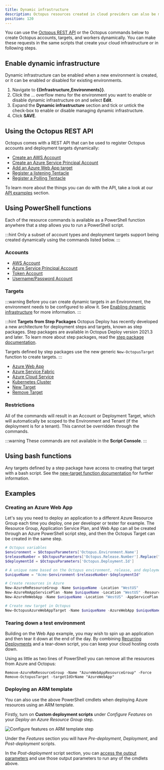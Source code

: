 ```yaml
---
title: Dynamic infrastructure
description: Octopus resources created in cloud providers can also be modeled in Octopus using service messages and scripts, which form part of dynamic infrastructure.
position: 120
---
```


You can use the [Octopus REST API](/docs/octopus-rest-api/index.md) or the Octopus commands below to create Octopus accounts, targets, and workers dynamically. You can make these requests in the same scripts that create your cloud infrastructure or in following steps.

## Enable dynamic infrastructure

Dynamic infrastructure can be enabled when a new environment is created, or it can be enabled or disabled for existing environments.

1. Navigate to **{{Infrastructure,Environments}}**.
1. Click the ... overflow menu for the environment you want to enable or disable dynamic infrastructure on and select **Edit**.
1. Expand the **Dynamic infrastructure** section and tick or untick the check-box to enable or disable managing dynamic infrastructure.
1. Click **SAVE**.

## Using the Octopus REST API

Octopus comes with a REST API that can be used to register Octopus accounts and deployment targets dynamically:

- [Create an AWS Account](/docs/octopus-rest-api/examples/accounts/create-aws-account.md)
- [Create an Azure Service Principal Account](/docs/octopus-rest-api/examples/accounts/create-azure-service-principal.md)
- [Add an Azure Web App target](/docs/octopus-rest-api/examples/deployment-targets/add-azure-web-app.md)
- [Register a listening Tentacle](/docs/octopus-rest-api/examples/deployment-targets/register-listening-tentacle.md)
- [Register a Polling Tentacle](/docs/octopus-rest-api/examples/deployment-targets/register-polling-tentacle.md)

To learn more about the things you can do with the API, take a look at our [API examples](/docs/octopus-rest-api/examples/index.md) section.

## Using PowerShell functions

Each of the resource commands is available as a PowerShell function anywhere that a step allows you to run a PowerShell script.

:::hint
Only a subset of account types and deployment targets support being created dynamically using the commands listed below.
:::

### Accounts

- [AWS Account](/docs/infrastructure/deployment-targets/dynamic-infrastructure/aws-accounts.md)
- [Azure Service Principal Account](/docs/infrastructure/deployment-targets/dynamic-infrastructure/azure-accounts.md)
- [Token Account](/docs/infrastructure/deployment-targets/dynamic-infrastructure/token-accounts.md)
- [Username/Password Account](/docs/infrastructure/deployment-targets/dynamic-infrastructure/username-password-accounts.md)

### Targets

:::warning
Before you can create dynamic targets in an Environment, the environment needs to be configured to allow it. See [Enabling dynamic infrastructure](/docs/infrastructure/deployment-targets/dynamic-infrastructure/index.md#enable-dynamic-infrastructure) for more information.
:::

:::hint
**Targets from Step Packages**
Octopus Deploy has recently developed a new architecture for deployment steps and targets, known as step packages. Step packages are available in Octopus Deploy version 2021.3 and later. To learn more about step packages, read the [step package documentation](https://github.com/octopusdeploy/step-api#overview).

Targets defined by step packages use the new generic `New-OctopusTarget` function to create targets. 
:::

- [Azure Web App](/docs/infrastructure/deployment-targets/dynamic-infrastructure/azure-web-app-target.md)
- [Azure Service Fabric](/docs/infrastructure/deployment-targets/dynamic-infrastructure/azure-service-fabric-target.md)
- [Azure Cloud Service](/docs/infrastructure/deployment-targets/dynamic-infrastructure/azure-cloud-service-target.md)
- [Kubernetes Cluster](/docs/infrastructure/deployment-targets/dynamic-infrastructure/kubernetes-target.md)
- [New Target](/docs/infrastructure/deployment-targets/dynamic-infrastructure/new-octopustarget.md)
- [Remove Target](/docs/infrastructure/deployment-targets/dynamic-infrastructure/remove-octopustarget.md)

### Restrictions

All of the commands will result in an Account or Deployment Target, which will automatically be scoped to the Environment and Tenant (if the deployment is for a tenant).
This cannot be overridden through the commands.

:::warning
These commands are not available in the **Script Console**.
:::

## Using bash functions

Any targets defined by a step package have access to creating that target with a bash script. See the [new-target function documentation](/docs/infrastructure/deployment-targets/dynamic-infrastructure/new-octopustarget.md) for further information.

## Examples

### Creating an Azure Web App

Let's say you need to deploy an application to a different Azure Resource Group each time you deploy, one per developer or tester for example. The Resource Group, Application Service Plan, and Web App can all be created through an Azure PowerShell script step, and then the Octopus Target can be created in the same step.

```powershell
# Octopus variables
$environment = $OctopusParameters['Octopus.Environment.Name']
$releaseNumber = $OctopusParameters['Octopus.Release.Number'].Replace(".", "-")
$deploymentId = $OctopusParameters['Octopus.Deployment.Id']

# A unique name based on the Octopus environment, release, and deployment
$uniqueName = "Acme-$environment-$releaseNumber-$deploymentId"

# Create resources in Azure
New-AzureRmResourceGroup -Name $uniqueName -Location "WestUS"
New-AzureRmAppServicePlan -Name $uniqueName -Location "WestUS" -ResourceGroupName $uniqueName -Tier Free
New-AzureRmWebApp -Name $uniqueName -Location "WestUS" -AppServicePlan $uniqueName -ResourceGroupName $uniqueName

# Create new target in Octopus
New-OctopusAzureWebAppTarget -Name $uniqueName -AzureWebApp $uniqueName -AzureResourceGroupName $uniqueName -OctopusAccountIdOrName "my-octopus-azure-serviceprincipal-account" -OctopusRoles "acme-web"
```

### Tearing down a test environment

Building on the Web App example, you may wish to spin up an application and then tear it down at the end of the day. By combining [Recurring Deployments](https://octopus.com/blog/recurring-deployments) and a tear-down script, you can keep your cloud hosting costs down.

Using as little as two lines of PowerShell you can remove all the resources from Azure and Octopus:
```
Remove-AzureRmResourceGroup -Name "AzureWebAppResourceGroup" -Force
Remove-OctopusTarget -targetIdOrName "AzureWebApp"
```

### Deploying an ARM template

You can also use the above PowerShell cmdlets when deploying Azure resources using an ARM template.

Firstly, turn on **Custom deployment scripts** under _Configure Features_ on your _Deploy an Azure Resource Group_ step.

![Configure features on ARM template step](arm-template-step-configure-features.png "width=500")

Under the _Features_ section you will have _Pre-deployment_, _Deployment_, and _Post-deployment_ scripts.

In the _Post-deployment_ script section, you can [access the output parameters](/docs/runbooks/runbook-examples/azure/resource-groups/index.md#DeployusinganAzureResourceGroupTemplate-AccessingARMtemplateoutputparameters) and use those output parameters to run any of the cmdlets above.
